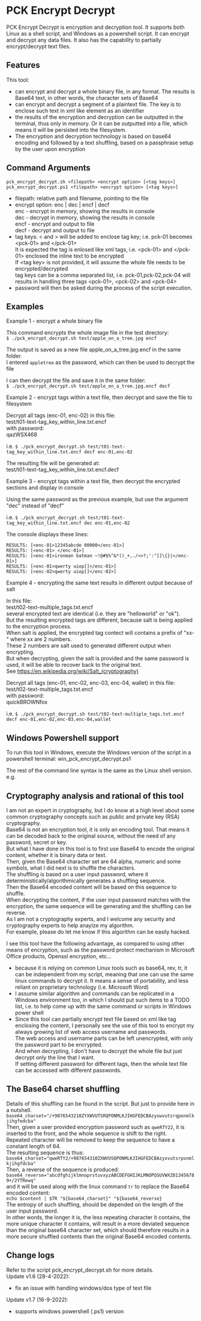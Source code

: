 PCK Encrypt Decrypt
=

PCK Encrypt Decrypt is encryption and decryption tool.
It supports both Linux as a shell script, and Windows as a powershell script.
It can encrypt and decrypt any data files.
It also has the capability to partially encrypt/decrypt text files.

Features
-

This tool:
* can encrypt and decrypt a whole binary file, in any format. The results is Base64 text, in other words, the character sets of Base64
* can encrypt and decrypt a segment of a plaintext file. The key is to enclose such text in xml like element as an identifier
* the results of the encryption and decryption can be outputted in the terminal, thus only in memory. Or it can be outputted into a file, which means it will be persisted into the filesystem.
* The encryption and decryption technology is based on base64 encoding and followed by a text shuffling, based on a passphrase setup by the user upon encryption

Command Arguments
-
```
pck_encrypt_decrypt.sh <filepath> <encrypt option> [<tag keys>]
pck_encrypt_decrypt.ps1 <filepath> <encrypt option> [<tag keys>]
```
* filepath: relative path and filename, pointing to the file
* encrypt option: enc | dec | encf | decf <br/>
enc - encrypt in memory, showing the results in console <br/>
dec - decrypt in memory, showing the results in console <br/>
encf - encrypt and output to file <br/>
decf - decrypt and output to file <br/>
* tag keys: < and > will be added to enclose tag key; i.e. pck-01 becomes \<pck-01> and \</pck-01> <br/>
It is expected the tag is enlosed like xml tags, i.e. \<pck-01> and \</pck-01> enclosed the inline text to be encrypted <br/>
If \<tag key> is not provided, it will assume the whole file needs to be encrypted/decrypted <br/>
tag keys can be a comma separated list, i.e. pck-01,pck-02,pck-04 will results in handling three tags \<pck-01>, \<pck-02> and \<pck-04>
* password will then be asked during the process of the script execution. <br/>

Examples
-

Example 1 - encrypt a whole binary file

This command encrypts the whole image file in the test directory:<br/>
```$ ./pck_encrypt_decrypt.sh test/apple_on_a_tree.jpg encf ```

The output is saved as a new file apple_on_a_tree.jpg.encf in the same folder.<br/>
I entered `appletree` as the password, which can then be used to decrypt the file

I can then decrypt the file and save it in the same folder:<br/>
```$ ./pck_encrypt_decrypt.sh test/apple_on_a_tree.jpg.encf decf```

Example 2 - encrypt tags within a text file, then decrypt and save the file to filesystem

Decrypt all tags (enc-01, enc-02) in this file:<br/>
test/t01-text-tag_key_within_line.txt.encf<br/>
with password:<br/>
qazWSX468<br/>

i.e. 
```$ ./pck_encrypt_decrypt.sh test/t01-text-tag_key_within_line.txt.encf decf enc-01,enc-02```

The resulting file will be generated at:<br/>
test/t01-text-tag_key_within_line.txt.encf.decf

Example 3 - encrypt tags within a text file, then decrypt the encrypted sections and display in console

Using the same password as the previous example, but use the argument "dec" instead of "decf"

i.e. 
```$ ./pck_encrypt_decrypt.sh test/t01-text-tag_key_within_line.txt.encf dec enc-01,enc-02```

The console displays these lines:<br/>
```
RESULTS: [<enc-01>12345abcde 00000</enc-01>]
RESULTS: [<enc-01> </enc-01>]
RESULTS: [<enc-01>ironman batman ~!@#$%^&*()_+,./<>?;':"[]\{}|</enc-01>]
RESULTS: [<enc-01>qwerty uiop[]</enc-01>]
RESULTS: [<enc-02>qwerty uiop[]</enc-02>]
```

Example 4 - encrypting the same text results in different output because of salt

In this file:<br/>
test/t02-text-multiple_tags.txt.encf<br/>
several encrypted text are identical (i.e. they are "helloworld" or "ok").<br/>
But the resulting encrypted tags are different, because salt is being applied to the encryption process.<br/>
When salt is applied, the encrypted tag contect will contains a prefix of "xx-" where xx are 2 numbers.<br/>
These 2 numbers are salt used to generated different output when encrypting.<br/>
But when decrypting, given the salt is provided and the same password is used, it will be able to recover back to the original text.<br/>
See <https://en.wikipedia.org/wiki/Salt_(cryptography)><br/>

Decrypt all tags (enc-01, enc-02, enc-03, enc-04, wallet) in this file:<br/>
test/t02-text-multiple_tags.txt.encf<br/>
with password:<br/>
quickBROWNfox<br/>

i.e. 
```$ ./pck_encrypt_decrypt.sh test/t02-text-multiple_tags.txt.encf decf enc-01,enc-02,enc-03,enc-04,wallet```

Windows Powershell support
-

To run this tool in Windows, execute the Windows version of the script in a powershell terminal:
win_pck_encrypt_decrypt.ps1

The rest of the command line syntax is the same as the Linux shell version.
e.g.

Cryptography analysis and rational of this tool
-

I am not an expert in cryptography, but I do know at a high level about some common cryptography concepts such as public and private key (RSA) cryptography.<br/>
Base64 is not an encryption tool, it is only an encoding tool. That means it can be decoded back to the original source, without the need of any password, secret or key.<br/>
But what I have done in this tool is to first use Base64 to encode the original content, whether it is binary data or text.<br/>
Then, given the Base64 character set are 64 alpha, numeric and some symbols, what I did next is to shuffle the characters.<br/>
The shuffling is based on a user input password, where it deterministically/algorithmically generates a shuffling sequence.<br/>
Then the Base64 encoded content will be based on this sequence to shuffle.<br/>
When decrypting the content, if the user input password matches with the encryption, the same sequence will be generating and the shuffling can be reverse.<br/>
As I am not a cryptography experts, and I welcome any security and cryptography experts to help anaylze my algorithm.<br/>
For example, please do let me know if this algorithm can be easily hacked.

I see this tool have the following advantage, as compared to using other means of encryption, such as the password protect mechanism in Microsoft Office products, Openssl encryption, etc...
* because it is relying on common Linux tools such as base64, rev, tr, it can be independent from my script, meaning that one can use the same linux commands to decrypt it. It means a sense of portability, and less reliant on proprietary technology (i.e. Microsoft Word)
* I assume similar algorithm and commands can be replicated in a Windows environment too, in which I should put such items to a TODO list, i.e. to help come up with the same command or scripts in Windows power shell
* Since this tool can partially encrypt text file based on xml like tag enclosing the content, I personally see the use of this tool to encrypt my always growing list of web access username and passwords.<br/> 
The web access and username parts can be left unencrypted, with only the password part to be encrypted.<br/> 
And when decrypting, I don't have to decrypt the whole file but just decrypt only the line that I want.<br/> 
If setting different password for different tags, then the whole text file can be accessed with different passwords.

The Base64 charset shuffling
-

Details of this shuffling can be found in the script. But just to provide here in a nutshell.<br/>
```base64_charset="/+9876543210ZYXWVUTSRQPONMLKJIHGFEDCBAzyxwvutsrqponmlkjihgfedcba"```<br/>
Then, given a user provided encryption password such as `qweRTY22`, it is inserted to the front, and the whole sequence is shift to the right.<br/>
Repeated character will be removed to keep the sequence to have a constant length of 64.<br/>
The resulting sequence is thus:<br/>
```base64_charset="qweRTY2/+987654310ZXWVUSQPONMLKJIHGFEDCBAzyxvutsrponmlkjihgfdcba"```<br/>
Then, a reverse of the sequence is produced:<br/>
```base64_reverse="abcdfghijklmnoprstuvxyzABCDEFGHIJKLMNOPQSUVWXZ013456789+/2YTRewq"```<br/>
and it will be used along with the linux command `tr` to replace the Base64 encoded content:<br/>
```echo $content | $TR "${base64_charset}" "${base64_reverse}```<br/>
The entropy of such shuffling, should be depended on the length of the user input password.<br/>
In other words, the longer it is, the less repeating character it contains, the more unique character it contains, will result in a more deviated sequence than the original base64 character set, which should therefore results in a more secure shuffled contents than the original Base64 encoded contents.

Change logs
-

Refer to the script pck_encrypt_decrypt.sh for more details. <br/>
Update v1.6 (28-4-2022):
* fix an issue with handling windows/dos type of text file

Update v1.7 (16-9-2022):
* supports windows powershell (.ps1) version
